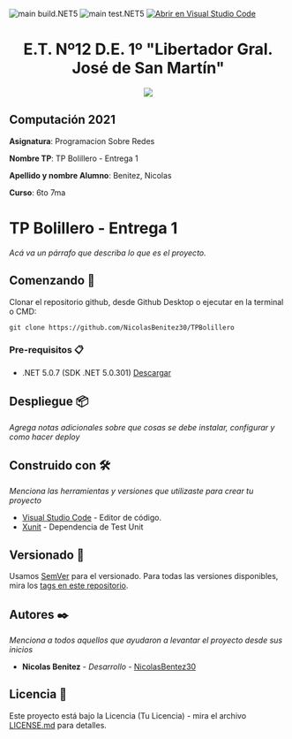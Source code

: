 <!-- Completa abajo cambiando ET12DE1Computacion a tu user|organización y template a tu repo, te recomiendo usar el Find & Replace de tu editor -->
![main build.NET5](https://github.com/NicolasBenitez30/TPBolillero/workflows/main-build.NET5/badge.svg?branch=main) ![main test.NET5](https://github.com/NicolasBenitez30/TPBolillero/workflows/main-test.NET5/badge.svg?branch=main)
[![Abrir en Visual Studio Code](https://open.vscode.dev/badges/open-in-vscode.svg)](https://open.vscode.dev/NicolasBenitez30/TPBolillero)
<!-- Borra este comentario y linea después haber cambiado arriba las ocurrencias de tu usuario/repo -->

<h1 align="center">E.T. Nº12 D.E. 1º "Libertador Gral. José de San Martín"</h1>
<p align="center">
  <img src="https://et12.edu.ar/imgs/et12.png">
</p>

## Computación 2021

**Asignatura**: Programacion Sobre Redes

**Nombre TP**: TP Bolillero - Entrega 1

**Apellido y nombre Alumno**: Benitez, Nicolas

**Curso**: 6to 7ma

# TP Bolillero - Entrega 1

_Acá va un párrafo que describa lo que es el proyecto._

## Comenzando 🚀

Clonar el repositorio github, desde Github Desktop o ejecutar en la terminal o CMD:

```
git clone https://github.com/NicolasBenitez30/TPBolillero
```

### Pre-requisitos 📋

- .NET 5.0.7 (SDK .NET 5.0.301) [Descargar](https://dotnet.microsoft.com/download/dotnet/5.0)

## Despliegue 📦

_Agrega notas adicionales sobre que cosas se debe instalar, configurar y como hacer deploy_

## Construido con 🛠️

_Menciona las herramientas y versiones que utilizaste para crear tu proyecto_

* [Visual Studio Code](https://code.visualstudio.com/#alt-downloads) - Editor de código.
* [Xunit](https://www.nuget.org/packages/xunit) - Dependencia de Test Unit

## Versionado 📌

Usamos [SemVer](http://semver.org/) para el versionado. Para todas las versiones disponibles, mira los [tags en este repositorio](https://github.com/NicolasBenitez30/TPBolillero/tags).

## Autores ✒️

_Menciona a todos aquellos que ayudaron a levantar el proyecto desde sus inicios_

* **Nicolas Benitez** - *Desarrollo* - [NicolasBentez30](https://https://github.com/NicolasBenitez30)

## Licencia 📄

Este proyecto está bajo la Licencia (Tu Licencia) - mira el archivo [LICENSE.md](LICENSE.md) para detalles.